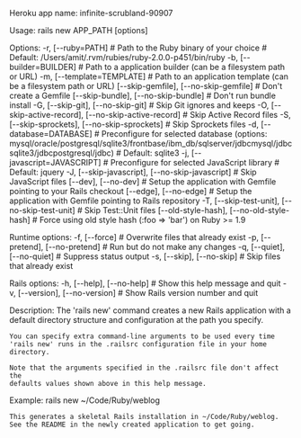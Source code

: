 Heroku app name: infinite-scrubland-90907

Usage:
  rails new APP_PATH [options]

Options:
  -r, [--ruby=PATH]                                      # Path to the Ruby binary of your choice
                                                         # Default: /Users/amit/.rvm/rubies/ruby-2.0.0-p451/bin/ruby
  -b, [--builder=BUILDER]                                # Path to a application builder (can be a filesystem path or URL)
  -m, [--template=TEMPLATE]                              # Path to an application template (can be a filesystem path or URL)
      [--skip-gemfile], [--no-skip-gemfile]              # Don't create a Gemfile
      [--skip-bundle], [--no-skip-bundle]                # Don't run bundle install
  -G, [--skip-git], [--no-skip-git]                      # Skip Git ignores and keeps
  -O, [--skip-active-record], [--no-skip-active-record]  # Skip Active Record files
  -S, [--skip-sprockets], [--no-skip-sprockets]          # Skip Sprockets files
  -d, [--database=DATABASE]                              # Preconfigure for selected database (options: mysql/oracle/postgresql/sqlite3/frontbase/ibm_db/sqlserver/jdbcmysql/jdbcsqlite3/jdbcpostgresql/jdbc)
                                                         # Default: sqlite3
  -j, [--javascript=JAVASCRIPT]                          # Preconfigure for selected JavaScript library
                                                         # Default: jquery
  -J, [--skip-javascript], [--no-skip-javascript]        # Skip JavaScript files
      [--dev], [--no-dev]                                # Setup the application with Gemfile pointing to your Rails checkout
      [--edge], [--no-edge]                              # Setup the application with Gemfile pointing to Rails repository
  -T, [--skip-test-unit], [--no-skip-test-unit]          # Skip Test::Unit files
      [--old-style-hash], [--no-old-style-hash]          # Force using old style hash (:foo => 'bar') on Ruby >= 1.9

Runtime options:
  -f, [--force]                    # Overwrite files that already exist
  -p, [--pretend], [--no-pretend]  # Run but do not make any changes
  -q, [--quiet], [--no-quiet]      # Suppress status output
  -s, [--skip], [--no-skip]        # Skip files that already exist

Rails options:
  -h, [--help], [--no-help]        # Show this help message and quit
  -v, [--version], [--no-version]  # Show Rails version number and quit

Description:
    The 'rails new' command creates a new Rails application with a default
    directory structure and configuration at the path you specify.

    You can specify extra command-line arguments to be used every time
    'rails new' runs in the .railsrc configuration file in your home directory.

    Note that the arguments specified in the .railsrc file don't affect the
    defaults values shown above in this help message.

Example:
    rails new ~/Code/Ruby/weblog

    This generates a skeletal Rails installation in ~/Code/Ruby/weblog.
    See the README in the newly created application to get going.

